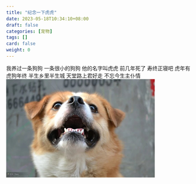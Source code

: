 ```yaml
---
title: "纪念一下虎虎"
date: 2023-05-18T10:34:10+08:00
draft: false
categories: [宠物]
tags: []
card: false
weight: 0
---
```


我养过一条狗狗
一条很小的狗狗
他的名字叫虎虎
前几年死了
寿终正寝吧
虎年有虎狗年终
半生乡里半生城
天堂路上君好走
不忘今生主仆情
<img alt="图 1" src="imgs/b9727eac22383f2482cdec79e2c5a0c188925f2de6d8d5e21b2edbb10c5fcadd.png" width="400" />  
